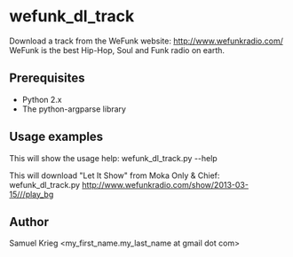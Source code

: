 wefunk_dl_track
===============

Download a track from the WeFunk website: http://www.wefunkradio.com/
WeFunk is the best Hip-Hop, Soul and Funk radio on earth.

Prerequisites
-------------

* Python 2.x
* The python-argparse library

Usage examples
--------------

This will show the usage help:
    wefunk_dl_track.py --help

This will download "Let It Show" from Moka Only & Chief:
    wefunk_dl_track.py http://www.wefunkradio.com/show/2013-03-15///play_bg


Author
------

Samuel Krieg <my_first_name.my_last_name at gmail dot com>
